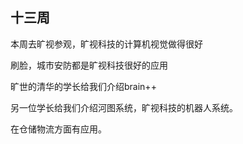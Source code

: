 ## 十三周

本周去旷视参观，旷视科技的计算机视觉做得很好

刷脸，城市安防都是旷视科技很好的应用

旷世的清华的学长给我们介绍brain++

另一位学长给我们介绍河图系统，旷视科技的机器人系统。

在仓储物流方面有应用。

